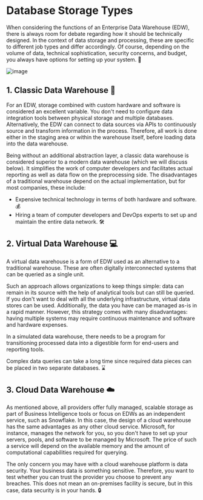 # Database Storage Types

When considering the functions of an Enterprise Data Warehouse (EDW), there is always room for debate regarding how it should be technically designed. In the context of data storage and processing, these are specific to different job types and differ accordingly. Of course, depending on the volume of data, technical sophistication, security concerns, and budget, you always have options for setting up your system. 🤔

![image](https://github.com/aysegulyigitbi/DWH/assets/127193220/0599de3d-b622-4c51-9b09-e1cdafe2dc4c)


## 1. Classic Data Warehouse 🏢

For an EDW, storage combined with custom hardware and software is considered an excellent variable. You don't need to configure data integration tools between physical storage and multiple databases. Alternatively, the EDW can connect to data sources via APIs to continuously source and transform information in the process. Therefore, all work is done either in the staging area or within the warehouse itself, before loading data into the data warehouse.

Being without an additional abstraction layer, a classic data warehouse is considered superior to a modern data warehouse (which we will discuss below). It simplifies the work of computer developers and facilitates actual reporting as well as data flow on the preprocessing side. The disadvantages of a traditional warehouse depend on the actual implementation, but for most companies, these include:

- Expensive technical technology in terms of both hardware and software. 💰
- Hiring a team of computer developers and DevOps experts to set up and maintain the entire data network. 🛠️

## 2. Virtual Data Warehouse 💻

A virtual data warehouse is a form of EDW used as an alternative to a traditional warehouse. These are often digitally interconnected systems that can be queried as a single unit.

Such an approach allows organizations to keep things simple: data can remain in its source with the help of analytical tools but can still be queried. If you don't want to deal with all the underlying infrastructure, virtual data stores can be used. Additionally, the data you have can be managed as-is in a rapid manner. However, this strategy comes with many disadvantages: having multiple systems may require continuous maintenance and software and hardware expenses.

In a simulated data warehouse, there needs to be a program for transitioning processed data into a digestible form for end-users and reporting tools.

Complex data queries can take a long time since required data pieces can be placed in two separate databases. ⌛

## 3. Cloud Data Warehouse ☁️

As mentioned above, all providers offer fully managed, scalable storage as part of Business Intelligence tools or focus on EDWs as an independent service, such as Snowflake. In this case, the design of a cloud warehouse has the same advantages as any other cloud service. Microsoft, for instance, manages the network for you, so you don't have to set up your servers, pools, and software to be managed by Microsoft. The price of such a service will depend on the available memory and the amount of computational capabilities required for querying.

The only concern you may have with a cloud warehouse platform is data security. Your business data is something sensitive. Therefore, you want to test whether you can trust the provider you choose to prevent any breaches. This does not mean an on-premises facility is secure, but in this case, data security is in your hands. 🔒
